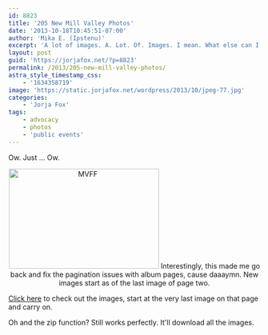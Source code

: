 ```yaml
---
id: 8823
title: '205 New Mill Valley Photos'
date: '2013-10-18T10:45:51-07:00'
author: 'Mika E. (Ipstenu)'
excerpt: 'A lot of images. A. Lot. Of. Images. I mean. What else can I say?'
layout: post
guid: 'https://jorjafox.net/?p=8823'
permalink: /2013/205-new-mill-valley-photos/
astra_style_timestamp_css:
    - '1634358719'
image: 'https://static.jorjafox.net/wordpress/2013/10/jpeg-77.jpg'
categories:
    - 'Jorja Fox'
tags:
    - advocacy
    - photos
    - 'public events'
---
```


Ow. Just ... Ow.
<p style="text-align: center;"><a href="https://jorjafox.net/gallery/pub/filmfest/20131005-millvalley/page/2"><img class="size-medium wp-image-8824 aligncenter" alt="MVFF" src="//static.jorjafox.net/wordpress/2013/10/jpeg-77-300x200.jpg" width="300" height="200" /></a>
Interestingly, this made me go back and fix the pagination issues with album pages, cause daaaymn. New images start as of the last image of page two.

<a href="https://jorjafox.net/gallery/pub/filmfest/20131005-millvalley/page/2">Click here</a> to check out the images, start at the very last image on that page and carry on.

Oh and the zip function? Still works perfectly. It'll download all the images.

&nbsp;
